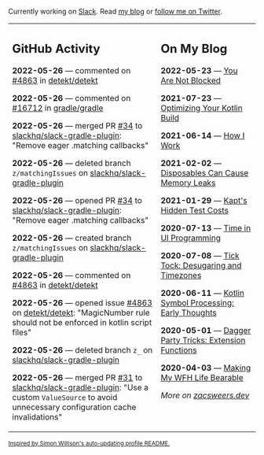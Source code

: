 Currently working on [Slack](https://slack.com/). Read [my blog](https://zacsweers.dev/) or [follow me on Twitter](https://twitter.com/ZacSweers).

<table><tr><td valign="top" width="60%">

## GitHub Activity
<!-- githubActivity starts -->
**2022-05-26** — commented on [#4863](https://github.com/detekt/detekt/issues/4863#issuecomment-1139111275) in [detekt/detekt](https://github.com/detekt/detekt)

**2022-05-26** — commented on [#16712](https://github.com/gradle/gradle/issues/16712#issuecomment-1139100030) in [gradle/gradle](https://github.com/gradle/gradle)

**2022-05-26** — merged PR [#34](https://github.com/slackhq/slack-gradle-plugin/pull/34) to [slackhq/slack-gradle-plugin](https://github.com/slackhq/slack-gradle-plugin): "Remove eager .matching callbacks"

**2022-05-26** — deleted branch `z/matchingIssues` on [slackhq/slack-gradle-plugin](https://github.com/slackhq/slack-gradle-plugin)

**2022-05-26** — opened PR [#34](https://github.com/slackhq/slack-gradle-plugin/pull/34) to [slackhq/slack-gradle-plugin](https://github.com/slackhq/slack-gradle-plugin): "Remove eager .matching callbacks"

**2022-05-26** — created branch `z/matchingIssues` on [slackhq/slack-gradle-plugin](https://github.com/slackhq/slack-gradle-plugin)

**2022-05-26** — commented on [#4863](https://github.com/detekt/detekt/issues/4863#issuecomment-1138874248) in [detekt/detekt](https://github.com/detekt/detekt)

**2022-05-26** — opened issue [#4863](https://github.com/detekt/detekt/issues/4863) on [detekt/detekt](https://github.com/detekt/detekt): "MagicNumber rule should not be enforced in kotlin script files"

**2022-05-26** — deleted branch `z_` on [slackhq/slack-gradle-plugin](https://github.com/slackhq/slack-gradle-plugin)

**2022-05-26** — merged PR [#31](https://github.com/slackhq/slack-gradle-plugin/pull/31) to [slackhq/slack-gradle-plugin](https://github.com/slackhq/slack-gradle-plugin): "Use a custom `ValueSource` to avoid unnecessary configuration cache invalidations"
<!-- githubActivity ends -->
</td><td valign="top" width="40%">

## On My Blog
<!-- blog starts -->
**2022-05-23** — [You Are Not Blocked](https://www.zacsweers.dev/you-are-not-blocked/)

**2021-07-23** — [Optimizing Your Kotlin Build](https://www.zacsweers.dev/optimizing-your-kotlin-build/)

**2021-06-14** — [How I Work](https://www.zacsweers.dev/how-i-work/)

**2021-02-02** — [Disposables Can Cause Memory Leaks](https://www.zacsweers.dev/disposables-can-cause-memory-leaks/)

**2021-01-29** — [Kapt's Hidden Test Costs](https://www.zacsweers.dev/kapts-hidden-test-costs/)

**2020-07-13** — [Time in UI Programming](https://www.zacsweers.dev/time-in-ui/)

**2020-07-08** — [Tick Tock: Desugaring and Timezones](https://www.zacsweers.dev/ticktock-desugaring-timezones/)

**2020-06-11** — [Kotlin Symbol Processing: Early Thoughts](https://www.zacsweers.dev/kotlin-symbol-processor-early-thoughts/)

**2020-05-01** — [Dagger Party Tricks: Extension Functions](https://www.zacsweers.dev/dagger-party-tricks-extension-functions/)

**2020-04-03** — [Making My WFH Life Bearable](https://www.zacsweers.dev/making-wfh-life-bearable/)
<!-- blog ends -->
_More on [zacsweers.dev](https://zacsweers.dev/)_
</td></tr></table>

<sub><a href="https://simonwillison.net/2020/Jul/10/self-updating-profile-readme/">Inspired by Simon Willison's auto-updating profile README.</a></sub>